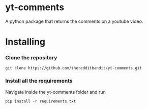 # yt-comments
A python package that returns the comments on a youtube video.

# Installing 

### Clone the repository 
```
git clone https://github.com/theredditbandit/yt-comments.git

```

### Install all the requirements 
Navigate inside the yt-comments folder and run

```
pip install -r requirements.txt
```
